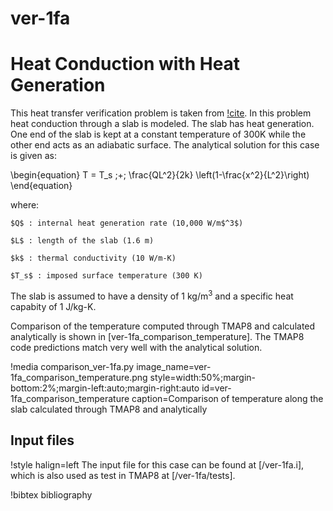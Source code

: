 # ver-1fa

# Heat Conduction with Heat Generation

This heat transfer verification problem is taken from [!cite](longhurst1992verification). In this problem heat conduction through a slab is modeled. The slab has heat generation. One end of the slab is kept at a constant temperature of 300K while the other end acts as an adiabatic surface. The analytical solution for this case is given as:

\begin{equation}
T = T_s \;+\; \frac{QL^2}{2k} \left(1-\frac{x^2}{L^2}\right)
\end{equation}

where:

    $Q$ : internal heat generation rate (10,000 W/m$^3$)

    $L$ : length of the slab (1.6 m)

    $k$ : thermal conductivity (10 W/m-K)

    $T_s$ : imposed surface temperature (300 K)


The slab is assumed to have a density of 1 kg/m$^3$ and a specific heat capabity of 1 J/kg-K.

Comparison of the temperature computed through TMAP8 and calculated analytically is shown in
[ver-1fa_comparison_temperature]. The TMAP8 code predictions match very well with
the analytical solution.

!media comparison_ver-1fa.py
       image_name=ver-1fa_comparison_temperature.png
       style=width:50%;margin-bottom:2%;margin-left:auto;margin-right:auto
       id=ver-1fa_comparison_temperature
       caption=Comparison of temperature along the slab calculated
       through TMAP8 and analytically

## Input files

!style halign=left
The input file for this case can be found at [/ver-1fa.i], which is also used as test in TMAP8 at [/ver-1fa/tests].

!bibtex bibliography
